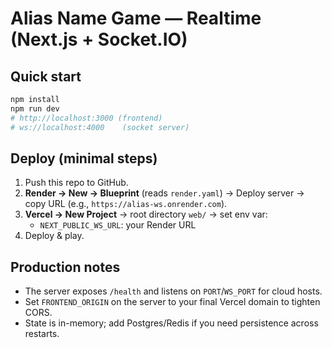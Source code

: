 # Alias Name Game — Realtime (Next.js + Socket.IO)

## Quick start
```bash
npm install
npm run dev
# http://localhost:3000 (frontend)
# ws://localhost:4000    (socket server)
```

## Deploy (minimal steps)
1) Push this repo to GitHub.
2) **Render → New → Blueprint** (reads `render.yaml`) → Deploy server → copy URL (e.g., `https://alias-ws.onrender.com`).
3) **Vercel → New Project** → root directory `web/` → set env var:
   - `NEXT_PUBLIC_WS_URL`: your Render URL
4) Deploy & play.

## Production notes
- The server exposes `/health` and listens on `PORT`/`WS_PORT` for cloud hosts.
- Set `FRONTEND_ORIGIN` on the server to your final Vercel domain to tighten CORS.
- State is in-memory; add Postgres/Redis if you need persistence across restarts.
